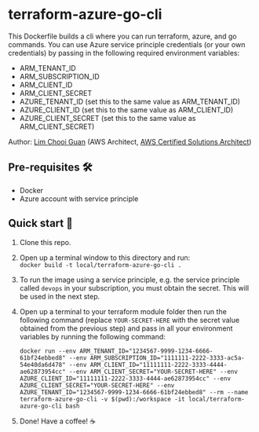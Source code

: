 # terraform-azure-go-cli

This Dockerfile builds a cli where you can run terraform, azure, and go commands.  You can use Azure service principle credentials (or your own credentials) by passing in the following required environment variables:
- ARM_TENANT_ID
- ARM_SUBSCRIPTION_ID
- ARM_CLIENT_ID
- ARM_CLIENT_SECRET
- AZURE_TENANT_ID (set this to the same value as ARM_TENANT_ID)
- AZURE_CLIENT_ID (set this to the same value as ARM_CLIENT_ID)
- AZURE_CLIENT_SECRET (set this to the same value as ARM_CLIENT_SECRET)

Author: [Lim Chooi Guan](https://www.linkedin.com/in/cgl88/) (AWS Architect, [AWS Certified Solutions Architect](https://www.credly.com/badges/c54918d6-6370-4099-afa8-122d6d4fa067))

## Pre-requisites 🛠
* Docker  
* Azure account with service principle 

## Quick start 🍕
1. Clone this repo.
2. Open up a terminal window to this directory and run:  
   `docker build -t local/terraform-azure-go-cli .`
3. To run the image using a service principle, e.g. the service principle called `devops` in your subscription, you must obtain the secret. This will be used in the next step.
4. Open up a terminal to your terraform module folder then run the following command (replace `YOUR-SECRET-HERE` with the secret value obtained from the previous step) and pass in all your environment variables by running the following command:

    `docker run --env ARM_TENANT_ID="1234567-9999-1234-6666-61bf24ebbed8" --env ARM_SUBSCRIPTION_ID="1111111-2222-3333-ac5a-54e40da6d478" --env ARM_CLIENT_ID="11111111-2222-3333-4444-ae62873954cc" --env ARM_CLIENT_SECRET="YOUR-SECRET-HERE" --env AZURE_CLIENT_ID="11111111-2222-3333-4444-ae62873954cc" --env AZURE_CLIENT_SECRET="YOUR-SECRET-HERE" --env AZURE_TENANT_ID="1234567-9999-1234-6666-61bf24ebbed8" --rm --name terraform-azure-go-cli -v $(pwd):/workspace -it local/terraform-azure-go-cli bash`

5. Done! Have a coffee! ☕️

